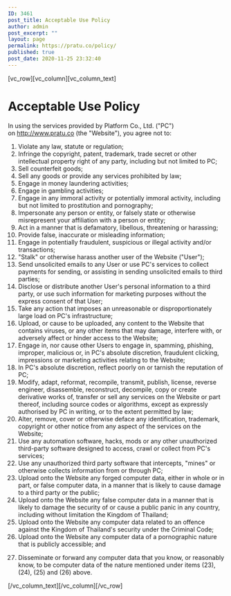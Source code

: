 ```yaml
---
ID: 3461
post_title: Acceptable Use Policy
author: admin
post_excerpt: ""
layout: page
permalink: https://pratu.co/policy/
published: true
post_date: 2020-11-25 23:32:40
---
```

[vc_row][vc_column][vc_column_text]
<h1 style="text-align: left;">Acceptable Use Policy</h1>
<p style="text-align: left;">In using the services provided by Platform Co., Ltd. ("PC") on <a href="http://www.pratu.co">http://www.pratu.co</a> (the "Website"), you agree not to:</p>

<ol>
 	<li style="text-align: left;">Violate any law, statute or regulation;</li>
 	<li style="text-align: left;">Infringe the copyright, patent, trademark, trade secret or other intellectual property right of any party, including but not limited to PC;</li>
 	<li style="text-align: left;">Sell counterfeit goods;</li>
 	<li style="text-align: left;">Sell any goods or provide any services prohibited by law;</li>
 	<li style="text-align: left;">Engage in money laundering activities;</li>
 	<li style="text-align: left;">Engage in gambling activities;</li>
 	<li style="text-align: left;">Engage in any immoral activity or potentially immoral activity, including but not limited to prostitution and pornography;</li>
 	<li style="text-align: left;">Impersonate any person or entity, or falsely state or otherwise misrepresent your affiliation with a person or entity;</li>
 	<li style="text-align: left;">Act in a manner that is defamatory, libellous, threatening or harassing;</li>
 	<li style="text-align: left;">Provide false, inaccurate or misleading information;</li>
 	<li style="text-align: left;">Engage in potentially fraudulent, suspicious or illegal activity and/or transactions;</li>
 	<li style="text-align: left;">"Stalk" or otherwise harass another user of the Website ("User");</li>
 	<li style="text-align: left;">Send unsolicited emails to any User or use PC's services to collect payments for sending, or assisting in sending unsolicited emails to third parties;</li>
 	<li style="text-align: left;">Disclose or distribute another User's personal information to a third party, or use such information for marketing purposes without the express consent of that User;</li>
 	<li style="text-align: left;">Take any action that imposes an unreasonable or disproportionately large load on PC's infrastructure;</li>
 	<li style="text-align: left;">Upload, or cause to be uploaded, any content to the Website that contains viruses, or any other items that may damage, interfere with, or adversely affect or hinder access to the Website;</li>
 	<li style="text-align: left;">Engage in, nor cause other Users to engage in, spamming, phishing, improper, malicious or, in PC's absolute discretion, fraudulent clicking, impressions or marketing activities relating to the Website;</li>
 	<li style="text-align: left;">In PC's absolute discretion, reflect poorly on or tarnish the reputation of PC;</li>
 	<li style="text-align: left;">Modify, adapt, reformat, recompile, transmit, publish, license, reverse engineer, disassemble, reconstruct, decompile, copy or create derivative works of, transfer or sell any services on the Website or part thereof, including source codes or algorithms, except as expressly authorised by PC in writing, or to the extent permitted by law;</li>
 	<li style="text-align: left;">Alter, remove, cover or otherwise deface any identification, trademark, copyright or other notice from any aspect of the services on the Website;</li>
 	<li style="text-align: left;">Use any automation software, hacks, mods or any other unauthorized third-party software designed to access, crawl or collect from PC's services;</li>
 	<li style="text-align: left;">Use any unauthorized third party software that intercepts, "mines" or otherwise collects information from or through PC;</li>
 	<li style="text-align: left;">Upload onto the Website any forged computer data, either in whole or in part, or false computer data, in a manner that is likely to cause damage to a third party or the public;</li>
 	<li style="text-align: left;">Upload onto the Website any false computer data in a manner that is likely to damage the security of or cause a public panic in any country, including without limitation the Kingdom of Thailand;</li>
 	<li style="text-align: left;">Upload onto the Website any computer data related to an offence against the Kingdom of Thailand's security under the Criminal Code;</li>
 	<li style="text-align: left;">Upload onto the Website any computer data of a pornographic nature that is publicly accessible; and</li>
 	<li>
<p style="text-align: left;">Disseminate or forward any computer data that you know, or reasonably know, to be computer data of the nature mentioned under items (23), (24), (25) and (26) above.</p>
</li>
</ol>
[/vc_column_text][/vc_column][/vc_row]